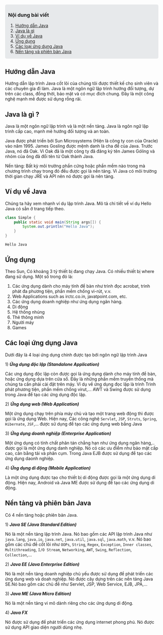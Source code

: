 <div style="background-color: #e7e9eb; padding: 1px 10px; border-radius: 5px; margin-bottom: 20px">

### Nội dung bài viết

1. [Hướng dẫn Java](#huong-dan-java)
2. [Java là gì](#java-la-gi)
3. [Ví dụ về Java](#vi-du-ve-java)
4. [Ứng dụng](#ung-dung)
5. [Các loại ứng dụng Java](#cac-loai-ung-dung-java)
6. [Nền tảng và phiên bản Java](#nen-tang-va-phien-ban-java)

</div>

<div class="section" id="huong-dan-java"></div>

## Hướng dẫn Java

Hướng dẫn lập trình Java cốt lõi của chúng tôi được thiết kế cho sinh viên và các chuyên gia đi làm. Java là một ngôn ngữ lập trình hướng đối tượng, dự trên các class, đồng thời, bảo mật và có mục đích chung. Đây là một công nghệ mạnh mẽ được sử dụng rỗng rãi.

<div class="section" id="java-la-gi"></div>

## Java là gì ?

Java là một ngôn ngữ lập trình và là một nền tảng. Java là ngôn ngữ lập trình cấp cao, mạnh mẽ hướng đối tượng và an toàn.

Java được phát triển bởi Sun Microsystems (Hiện là công ty con của Oracle) vào năm 1995. James Gosling được mệnh danh là cha để của Java. Trước Java, nó đã Oak. Vì Oak đã là một công ty đã đăng ký tên James Góling và nhóm của ông đã đổi tên từ Oak thành Java.

Nền tảng: Bất kỳ môi trường phần cứng hoặc phần mềm nào trong mà chương trình chạy trong đó đều được gọi là nền tảng. Vì Java có môi trường thời gian chạy JRE và API nên nó được gọi là nên tảng.

<div class="section" id="vi-du-ve-java"></div>

## Ví dụ về Java

Chúng ta hãy xem nhanh ví dụ lập trình Java. Mô tả chi tiết về ví dụ Hello Java có sẳn ở trang tiếp theo.

```java
class Simple {
    public static void main(String args[]) {
        System.out.println("Hello Java");
    }
}
```

```
Hello Java
```

<div class="section" id="ung-dung"></div>

## Ứng dụng

Theo Sun, Có khoảng 3 tỷ thiết bị đang chạy Java. Có nhiều thiết bị where đang sử dụng. Một số trong đó là:

1. Các ứng dụng dành cho máy tính để bàn như trình đọc acrobat, trình phát đa phương tiện, phần mềm chống vi-rút, v.v.
2. Web Applications such as irctc.co.in, javatpoint.com, etc.
3. Các ứng dụng doanh nghiệp như ứng dụng ngân hàng.
4. Di động
5. Hệ thống nhúng
6. Thẻ thông minh
7. Người máy
8. Games

<div class="section" id="cac-loai-ung-dung-java"></div>

## Các loại ứng dụng Java

Dưới đây là 4 loại ứng dụng chính được tạo bới ngôn ngữ lập trình Java

1\) <em> <b>Ứng dụng độc lập (Standalone Application) </b></em>

Các ưng dụng độc lập còn được gọi là ứng dụng dành cho máy tính để bàn, hoặc ứng dụng dựa trên cửa sổ. Đây là những phần mềm truyền thống mà chúng ta cần phải cài đặt trên máy. Ví dụ về ứng dụng đọc lập là trình Trình phát phương tiện, phần mềm chống virut,... AWT và Swing được sử dụng trong Java để tạo các ứng dụng độc lập.

2\) <em> <b>Ứng dụng web (Web Application) </b></em>

Một ứng dụng chạy trên phía máy chủ và tạo một trang web động thì được gọi là ứng dụng Web. Hiện nay, Các công nghệ `Servlet`, `JSP`, `Struts`, `Spring`, `Hibernate`, `JSF`,... được sử dụng để tạo các ứng dụng web bằng Java

3\) <em> <b>Ứng dụng doanh nghiệp (Enterprise Application) </b></em>

Một ứng dụng có tính chất phân tán chẳng hạn như ứng dụng ngân hàng,.. được gọi là một ứng dụng danh nghiệp. Nó có các ưu điểm như bảo mật cấp cao, cân bằng tải và phân cụm. Trong Java EJB được sử dụng để tạo các ứng dụng daonh nghiệp.

4\) <em> <b>Ứng dụng di động (Mobile Application) </b></em>

Là một ứng dụng được tạo cho thiết bị di động được gọi là một ứng dụng di động. Hiện nay, Android và Java ME được sử dụng để tạo các ứng dụng di động.

<div class="section" id="nen-tang-va-phien-ban-java"></div>

## Nền tảng và phiên bản Java

Có 4 nền tảng hoặc phiên bản Java.

1\) <em> <b>Java SE (Java Standard Edition) </b></em>

Nó là một nền tảng lập trình Java. Nó bao gồm các API lập trình Java như `java.lang`, `java.io`, `java.net`, `java.util`, `java.sql`, `java.math`, v.v. Nó bao gồm các chủ đề cốt lõi như `OOPs`, `String`, `Regex`, `Exception`, `Inner classes`, `Multithreading`, `I/O Stream`, `Networking`, `AWT`, `Swing`, `Reflection`, `Collection`,...

2\) <em> <b>Java EE (Java Enterprise Edition) </b></em>

Nó là một nền tảng doanh nghiệp chủ yếu được sử dụng để phát triển các ứng dung web và doah nghiệp. Nó được cây dựng trên các nền tảng Java SE.Nó bao gồm các chủ đề như Servlet, JSP, Web Service, EJB, JPA,...

3\) <em> <b>Java ME (Java Micro Edition) </b></em>

Nó là một nền tảng vi mô dành riêng cho các ứng dụng di động.

4\) <em> <b>Java FX </b></em>

Nó được sử dụng để phát triển các ứng dụng internet phong phú. Nó được sử dụng API giao diện người dùng nhẹ.
